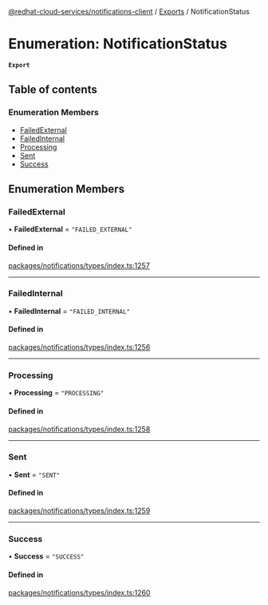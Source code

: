 [@redhat-cloud-services/notifications-client](../README.md) / [Exports](../modules.md) / NotificationStatus

# Enumeration: NotificationStatus

**`Export`**

## Table of contents

### Enumeration Members

- [FailedExternal](NotificationStatus.md#failedexternal)
- [FailedInternal](NotificationStatus.md#failedinternal)
- [Processing](NotificationStatus.md#processing)
- [Sent](NotificationStatus.md#sent)
- [Success](NotificationStatus.md#success)

## Enumeration Members

### FailedExternal

• **FailedExternal** = ``"FAILED_EXTERNAL"``

#### Defined in

[packages/notifications/types/index.ts:1257](https://github.com/RedHatInsights/javascript-clients/blob/master/packages/notifications/types/index.ts#L1257)

___

### FailedInternal

• **FailedInternal** = ``"FAILED_INTERNAL"``

#### Defined in

[packages/notifications/types/index.ts:1256](https://github.com/RedHatInsights/javascript-clients/blob/master/packages/notifications/types/index.ts#L1256)

___

### Processing

• **Processing** = ``"PROCESSING"``

#### Defined in

[packages/notifications/types/index.ts:1258](https://github.com/RedHatInsights/javascript-clients/blob/master/packages/notifications/types/index.ts#L1258)

___

### Sent

• **Sent** = ``"SENT"``

#### Defined in

[packages/notifications/types/index.ts:1259](https://github.com/RedHatInsights/javascript-clients/blob/master/packages/notifications/types/index.ts#L1259)

___

### Success

• **Success** = ``"SUCCESS"``

#### Defined in

[packages/notifications/types/index.ts:1260](https://github.com/RedHatInsights/javascript-clients/blob/master/packages/notifications/types/index.ts#L1260)

